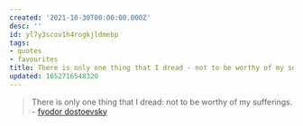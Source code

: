 ```yaml
---
created: '2021-10-30T00:00:00.000Z'
desc: ''
id: yl7y3scov1h4rogkjldmebp
tags:
- quotes
- favourites
title: There is only one thing that I dread - not to be worthy of my sufferings
updated: 1652716548320
---
```

   
> There is only one thing that I dread: not to be worthy of my sufferings. - [fyodor dostoevsky](../../resources/people/fyodor%20dostoevsky.md)